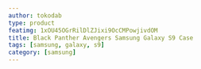 ```yaml
---
author: tokodab
type: product
featimg: 1xOU45OGrRilDlZJixi9OcCMPowjivdOM
title: Black Panther Avengers Samsung Galaxy S9 Case
tags: [samsung, galaxy, s9]
category: [samsung]
---
```

